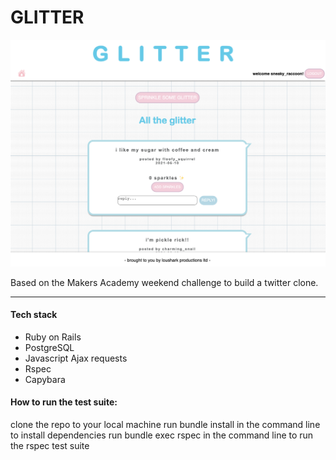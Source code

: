 # GLITTER

<img src="/glitter.png" width="700">

Based on the Makers Academy weekend challenge to build a twitter clone.

------

#### Tech stack
- Ruby on Rails
- PostgreSQL
- Javascript Ajax requests
- Rspec
- Capybara


#### How to run the test suite:

clone the repo to your local machine
run bundle install in the command line to install dependencies
run bundle exec rspec in the command line to run the rspec test suite
